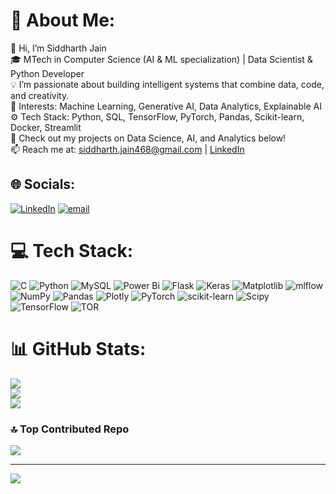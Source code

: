 # 💫 About Me:
👋 Hi, I’m Siddharth Jain  <br>🎓 MTech in Computer Science (AI & ML specialization) | Data Scientist & Python Developer  <br>💡 I’m passionate about building intelligent systems that combine data, code, and creativity.  <br>🧠 Interests: Machine Learning, Generative AI, Data Analytics, Explainable AI  <br>⚙️ Tech Stack: Python, SQL, TensorFlow, PyTorch, Pandas, Scikit-learn, Docker, Streamlit  <br>📂 Check out my projects on Data Science, AI, and Analytics below!  <br>📫 Reach me at: siddharth.jain468@gmail.com | [LinkedIn](https://linkedin.com/in/siddharthjain468)<br>


## 🌐 Socials:
[![LinkedIn](https://img.shields.io/badge/LinkedIn-%230077B5.svg?logo=linkedin&logoColor=white)](https://linkedin.com/in/https://www.linkedin.com/in/siddharthjain468/) [![email](https://img.shields.io/badge/Email-D14836?logo=gmail&logoColor=white)](mailto:siddharth.jain468@gmail.com) 

# 💻 Tech Stack:
![C](https://img.shields.io/badge/c-%2300599C.svg?style=for-the-badge&logo=c&logoColor=white) ![Python](https://img.shields.io/badge/python-3670A0?style=for-the-badge&logo=python&logoColor=ffdd54) ![MySQL](https://img.shields.io/badge/mysql-4479A1.svg?style=for-the-badge&logo=mysql&logoColor=white) ![Power Bi](https://img.shields.io/badge/power_bi-F2C811?style=for-the-badge&logo=powerbi&logoColor=black) ![Flask](https://img.shields.io/badge/flask-%23000.svg?style=for-the-badge&logo=flask&logoColor=white) ![Keras](https://img.shields.io/badge/Keras-%23D00000.svg?style=for-the-badge&logo=Keras&logoColor=white) ![Matplotlib](https://img.shields.io/badge/Matplotlib-%23ffffff.svg?style=for-the-badge&logo=Matplotlib&logoColor=black) ![mlflow](https://img.shields.io/badge/mlflow-%23d9ead3.svg?style=for-the-badge&logo=numpy&logoColor=blue) ![NumPy](https://img.shields.io/badge/numpy-%23013243.svg?style=for-the-badge&logo=numpy&logoColor=white) ![Pandas](https://img.shields.io/badge/pandas-%23150458.svg?style=for-the-badge&logo=pandas&logoColor=white) ![Plotly](https://img.shields.io/badge/Plotly-%233F4F75.svg?style=for-the-badge&logo=plotly&logoColor=white) ![PyTorch](https://img.shields.io/badge/PyTorch-%23EE4C2C.svg?style=for-the-badge&logo=PyTorch&logoColor=white) ![scikit-learn](https://img.shields.io/badge/scikit--learn-%23F7931E.svg?style=for-the-badge&logo=scikit-learn&logoColor=white) ![Scipy](https://img.shields.io/badge/SciPy-%230C55A5.svg?style=for-the-badge&logo=scipy&logoColor=%white) ![TensorFlow](https://img.shields.io/badge/TensorFlow-%23FF6F00.svg?style=for-the-badge&logo=TensorFlow&logoColor=white) ![TOR](https://img.shields.io/badge/tor-%237E4798.svg?style=for-the-badge&logo=tor-project&logoColor=white)
# 📊 GitHub Stats:
![](https://github-readme-stats.vercel.app/api?username=Siddharthjain468&theme=dark&hide_border=false&include_all_commits=false&count_private=false)<br/>
![](https://nirzak-streak-stats.vercel.app/?user=Siddharthjain468&theme=dark&hide_border=false)<br/>
![](https://github-readme-stats.vercel.app/api/top-langs/?username=Siddharthjain468&theme=dark&hide_border=false&include_all_commits=false&count_private=false&layout=compact)

### 🔝 Top Contributed Repo
![](https://github-contributor-stats.vercel.app/api?username=Siddharthjain468&limit=5&theme=dark&combine_all_yearly_contributions=true)

---
[![](https://visitcount.itsvg.in/api?id=Siddharthjain468&icon=0&color=0)](https://visitcount.itsvg.in)

<!-- Proudly created with GPRM ( https://gprm.itsvg.in ) -->
